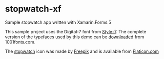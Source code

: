 # stopwatch-xf
Sample stopwatch app written with Xamarin.Forms 5

This sample project uses the Digital-7 font from <a href="http://www.styleseven.com/" target="_blank">Style-7</a>. The complete version of the typefaces used by this demo can be <a href="https://www.1001fonts.com/download/digital-7.zip" target="_blank">downloaded</a> from 1001fonts.com. 

The <a href="https://www.flaticon.com/free-icon/stopwatch_2055568?term=stopwatch&related_id=2055568" target="_blank">stopwatch</a> icon was made by <a href="https://www.flaticon.com/authors/freepik" target="_blank">Freepik</a> and is available from <a href="https://www.flaticon.com/" target="_blank">Flaticon.com</a>
